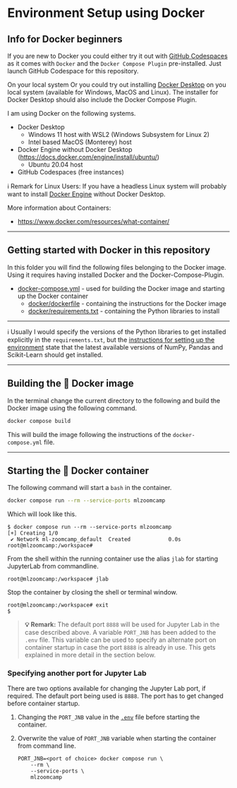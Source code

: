 # Environment Setup using Docker

## Info for Docker beginners

If you are new to Docker you could either try it out with [GitHub Codespaces](https://github.com/features/codespaces) as it comes with `Docker` and the `Docker Compose Plugin` pre-installed. Just launch GitHub Codespace for this repository.

On your local system Or you could try out installing [Docker Desktop](https://www.docker.com/products/docker-desktop/) on you local system (available for Windows, MacOS and Linux). The installer for Docker Desktop should also include the Docker Compose Plugin.


I am using Docker on the following systems.

- Docker Desktop 
    - Windows 11 host with WSL2 (Windows Subsystem for Linux 2)
    - Intel based MacOS (Monterey) host 
- Docker Engine without Docker Desktop (https://docs.docker.com/engine/install/ubuntu/)
    - Ubuntu 20.04 host
- GitHub Codespaces (free instances) 

ℹ️ Remark for Linux Users: If you have a headless Linux system will probably want to install [Docker Engine](https://docs.docker.com/engine/install/) without Docker Desktop.  

More information about Containers:

- https://www.docker.com/resources/what-container/


---

## Getting started with Docker in this repository

In this folder you will find the following files belonging to the Docker image. Using it requires having installed Docker and the Docker-Compose-Plugin.

- [docker-compose.yml](docker-compose.yml) - used for building the Docker image and starting up the Docker container 
    - [docker/dockerfile](docker/dockerfile) - containing the instructions for the Docker image
    - [docker/requirements.txt](docker/requirements.txt) - containing the Python libraries to install


---

ℹ️ Usually I would specify the versions of the Python libraries to get installed explicitly in the `requirements.txt`, but the [instructions for setting up the environment](https://github.com/DataTalksClub/machine-learning-zoomcamp/blob/master/01-intro/06-environment.md) state that the latest available versions of NumPy, Pandas and Scikit-Learn should get installed.

---

## Building the 🐳 Docker image

In the terminal change the current directory to the following and build the Docker image using the following command.

```bash
docker compose build
```

This will build the image following the instructions of the `docker-compose.yml` file.

---

## Starting the 🐳 Docker container

The following command will start a `bash` in the container.

```bash
docker compose run --rm --service-ports mlzoomcamp
```

Which will look like this.

```shell
$ docker compose run --rm --service-ports mlzoomcamp
[+] Creating 1/0
 ✔ Network ml-zoomcamp_default  Created            0.0s 
root@mlzoomcamp:/workspace# 
```

From the shell within the running container use the alias `jlab` for starting JupyterLab from commandline.

```text
root@mlzoomcamp:/workspace# jlab
```

Stop the container by closing the shell or terminal window.

```text
root@mlzoomcamp:/workspace# exit
$
```

> **💡 Remark:** The default port `8888` will be used for Jupyter Lab in the case described above. A variable `PORT_JNB` has been added to the `.env` file. This variable can be used to specify an alternate port on container startup in case the port `8888` is already in use. This gets explained in more detail in the section below.

### Specifying another port for Jupyter Lab

There are two options available for changing the Jupyter Lab port, if required. The default port being used is `8888`. The port has to get changed before container startup.

1. Changing the `PORT_JNB` value in the [`.env`](.env) file before starting the container.

1. Overwrite the value of `PORT_JNB` variable when starting the container from command line.

    ```plain
    PORT_JNB=<port of choice> docker compose run \
        --rm \
        --service-ports \
        mlzoomcamp
    ```



